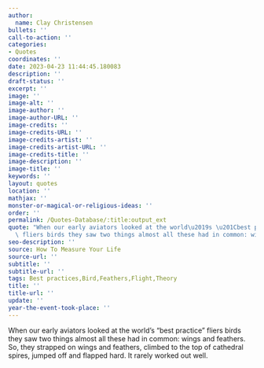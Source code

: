 ```yaml
---
author:
  name: Clay Christensen
bullets: ''
call-to-action: ''
categories:
- Quotes
coordinates: ''
date: 2023-04-23 11:44:45.180083
description: ''
draft-status: ''
excerpt: ''
image: ''
image-alt: ''
image-author: ''
image-author-URL: ''
image-credits: ''
image-credits-URL: ''
image-credits-artist: ''
image-credits-artist-URL: ''
image-credits-title: ''
image-description: ''
image-title: ''
keywords: ''
layout: quotes
location: ''
mathjax: ''
monster-or-magical-or-religious-ideas: ''
order: ''
permalink: /Quotes-Database/:title:output_ext
quote: "When our early aviators looked at the world\u2019s \u201Cbest practice\u201D\
  \ fliers birds they saw two things almost all these had in common: wings and feathers."
seo-description: ''
source: How To Measure Your Life
source-url: ''
subtitle: ''
subtitle-url: ''
tags: Best practices,Bird,Feathers,Flight,Theory
title: ''
title-url: ''
update: ''
year-the-event-took-place: ''
---
```

When our early aviators looked at the world’s “best practice” fliers birds they saw two things almost all these had in common: wings and feathers. So, they strapped on wings and feathers, climbed to the top of cathedral spires, jumped off and flapped hard. It rarely worked out well.
